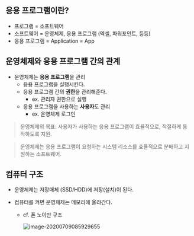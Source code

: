 ## 응용 프로그램이란?

- 프로그램 = 소프트웨어
- 소프트웨어 = 운영체제, 응용 프로그램 (엑셀, 파워포인트, 등등)
- 응용 프로그램 = Application = App



## 운영체제와 응용 프로그램 간의 관계

- 운영체제는 **응용 프로그램**을 관리
  - 응용 프로그램을 실행시킨다.
  - 응용 프로그램 간의 **권한**을 관리해준다.
    - ex. 관리자 권한으로 실행
  - 응용 프로그램을 사용하는 **사용자**도 관리
    - ex. 운영체제 로그인



> 운영체제의 목표: 사용자가 사용하는 응용 프로그램이 효율적으로, 적절하게 동작하도록 지원.

>운영체제는 응용 프로그램이 요청하는 시스템 리소스를 효율적으로 분배하고 지원하는 소프트웨어.



## 컴퓨터 구조

- 운영체제는 저장매체 (SSD/HDD)에 저장(설치)이 된다.

- 컴퓨터를 켜면 운영체제는 메모리에 올라간다.

  - cf. 폰 노이만 구조

    ![image-20200709085929655](C:\Users\multicampus\AppData\Roaming\Typora\typora-user-images\image-20200709085929655.png)